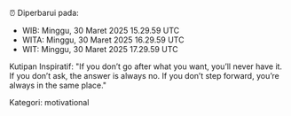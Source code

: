 ⏰ Diperbarui pada:
- WIB: Minggu, 30 Maret 2025 15.29.59 UTC
- WITA: Minggu, 30 Maret 2025 16.29.59 UTC
- WIT: Minggu, 30 Maret 2025 17.29.59 UTC

Kutipan Inspiratif:
"If you don’t go after what you want, you’ll never have it. If you don’t ask, the answer is always no. If you don’t step forward, you’re always in the same place."


Kategori: motivational

